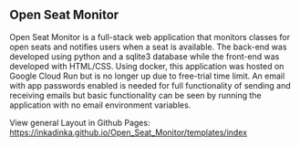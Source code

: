 ## Open Seat Monitor

Open Seat Monitor is a full-stack web application that monitors classes for open seats and notifies users when a seat is available. The back-end was developed using python and a sqlite3 database while the front-end was developed with HTML/CSS. Using docker, this application was hosted on Google Cloud Run but is no longer up due to free-trial time limit. An email with app passwords enabled is needed for full functionality of sending and receiving emails but basic functionality can be seen by running the application with no email environment variables.

View general Layout in Github Pages: https://inkadinka.github.io/Open_Seat_Monitor/templates/index
